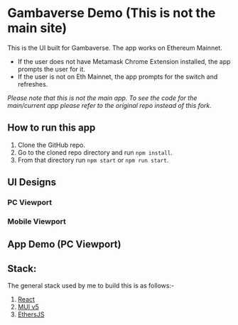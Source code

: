 # Gambaverse Demo (This is not the main site)

This is the UI built for Gambaverse. The app works on Ethereum Mainnet.
- If the user does not have Metamask Chrome Extension installed, the app prompts the user for it.
- If the user is not on Eth Mainnet, the app prompts for the switch and refreshes.

*Please note that this is not the main app. To see the code for the main/current app please refer to the original repo instead of this fork.*

## How to run this app

1. Clone the GitHub repo.
2. Go to the cloned repo directory and run `npm install`.
3. From that directory run `npm start` or `npm run start`.

## UI Designs

### PC Viewport

### Mobile Viewport


## App Demo (PC Viewport)


## Stack:
The general stack used by me to build this is as follows:-
1. [React](https://reactjs.org/)
2. [MUI v5](https://mui.com/)
3. [EthersJS](https://www.npmjs.com/package/ethers)

